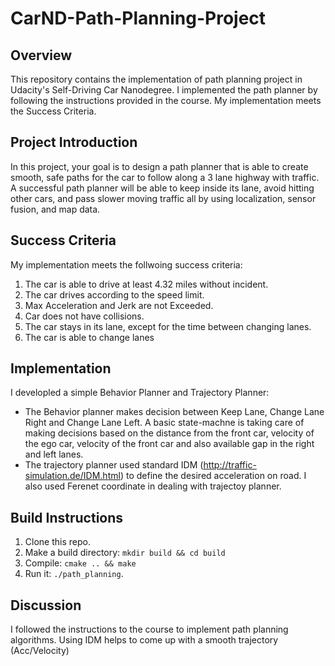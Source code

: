 # CarND-Path-Planning-Project

## Overview
This repository contains the implementation of path planning project in Udacity's Self-Driving Car Nanodegree. I implemented the path planner by following the instructions provided in the course. My implementation meets the Success Criteria.

## Project Introduction
In this project, your goal is to design a path planner that is able to create smooth, safe paths for the car to follow along a 3 lane highway with traffic. A successful path planner will be able to keep inside its lane, avoid hitting other cars, and pass slower moving traffic all by using localization, sensor fusion, and map data.

## Success Criteria
My implementation meets the follwoing success criteria:
1. The car is able to drive at least 4.32 miles without incident.
2. The car drives according to the speed limit.
3. Max Acceleration and Jerk are not Exceeded.
4. Car does not have collisions.
5. The car stays in its lane, except for the time between changing lanes.
6. The car is able to change lanes

## Implementation
I developled a simple Behavior Planner and Trajectory Planner:
- The Behavior planner makes decision between Keep Lane, Change Lane Right and Change Lane Left. A basic state-machne is taking care of making decisions based on the distance from the front car, velocity of the ego car, velocity of the front car and also available gap in the right and left lanes.
- The trajectory planner used standard IDM (http://traffic-simulation.de/IDM.html) to define the desired acceleration on road. I also used Ferenet coordinate in dealing with trajectoy planner.

## Build Instructions

1. Clone this repo.
2. Make a build directory: `mkdir build && cd build`
3. Compile: `cmake .. && make`
4. Run it: `./path_planning`.

## Discussion
I followed the instructions to the course to implement path planning algorithms. Using IDM helps to come up with a smooth trajectory (Acc/Velocity)
   


